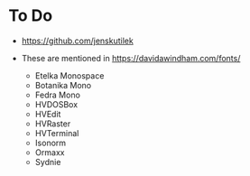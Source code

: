 # To Do

-   https://github.com/jenskutilek

-   These are mentioned in https://davidawindham.com/fonts/

    -   Etelka Monospace
    -   Botanika Mono
    -   Fedra Mono
    -   HVDOSBox
    -   HVEdit
    -   HVRaster
    -   HVTerminal
    -   Isonorm
    -   Ormaxx
    -   Sydnie
